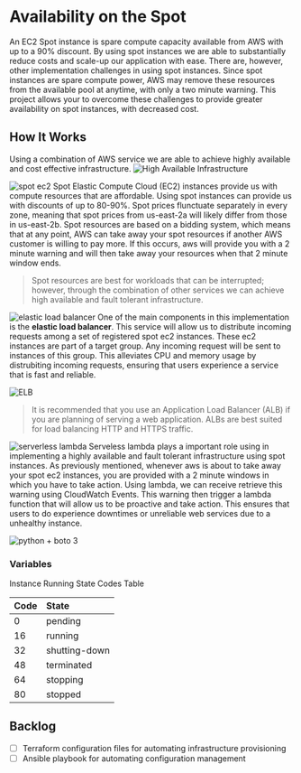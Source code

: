# Availability on the Spot
An EC2 Spot instance is spare compute capacity available from AWS with up to a 90% discount. By using spot instances we are able to substantially reduce costs and scale-up our application with ease. There are, however, other implementation challenges in using spot instances. Since spot instances are spare compute power, AWS may remove these resources from the available pool at anytime, with only a two minute warning. This project allows your to overcome these challenges to provide greater availability on spot instances, with decreased cost.

## How It Works
Using a combination of AWS service we are able to achieve highly available and cost effective infrastructure.
![High Available Infrastructure](https://jorgearuiz.net/wp-content/uploads/2019/08/spot2.png)

![spot ec2](https://jorgearuiz.net/wp-content/uploads/2019/08/spot_ec2.jpeg)
Spot Elastic Compute Cloud (EC2) instances provide us with compute resources that are affordable. Using spot instances can provide us with discounts of up to 80-90%. Spot prices flunctuate separately in every zone, meaning that spot prices from us-east-2a will likely differ from those in us-east-2b. Spot resources are based on a bidding system, which means that at any point, AWS can take away your spot resources if another AWS customer is willing to pay more. If this occurs, aws will provide you with a 2 minute warning and will then take away your resources when that 2 minute window ends. 

> Spot resources are best for workloads that can be interrupted; however, through the combination of other services we can achieve high available and fault tolerant infrastructure.

![elastic load balancer](https://jorgearuiz.net/wp-content/uploads/2019/08/ELB.jpeg)
One of the main components in this implementation is the **elastic load balancer**. This service will allow us to distribute incoming requests among a set of registered spot ec2 instances. These ec2 instances are part of a target group. Any incoming request will be sent to instances of this group. This alleviates CPU and memory usage by distrubiting incoming requests, ensuring that users experience a service that is fast and reliable.

![ELB](https://jorgearuiz.net/wp-content/uploads/2019/08/elb-1.jpg)

> It is recommended that you use an Application Load Balancer (ALB) if you are planning of serving a web application. ALBs are best suited for load balancing HTTP and HTTPS traffic.

![serverless lambda](https://jorgearuiz.net/wp-content/uploads/2019/08/lambda.jpeg)
Serveless lambda plays a important role using in implementing a highly available and fault tolerant infrastructure using spot instances. As previously mentioned, whenever aws is about to take away your spot ec2 instances, you are provided with a 2 minute windows in which you have to take action. Using lambda, we can receive retrieve this warning using CloudWatch Events. This warning then trigger a lambda function that will allow us to be proactive and take action. This ensures that users to do experience downtimes or unreliable web services due to a unhealthy instance.

![python + boto 3](https://jorgearuiz.net/wp-content/uploads/2019/08/python_boto.jpeg)


### Variables


Instance Running State Codes Table

| Code | State       |
|:-----|:------------|
|0     |pending      |
|16    |running      |
|32    |shutting-down|
|48    |terminated   |
|64    |stopping     |
|80    |stopped      |

## Backlog
- [ ] Terraform configuration files for automating infrastructure provisioning
- [ ] Ansible playbook for automating configuration management
